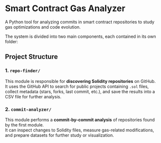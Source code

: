 # Smart Contract Gas Analyzer

A Python tool for analyzing commits in smart contract repositories to study gas optimizations and code evolution.

The system is divided into two main components, each contained in its own folder:


##  Project Structure

### 1. `repo-finder/`
This module is responsible for **discovering Solidity repositories** on GitHub.  
It uses the GitHub API to search for public projects containing `.sol` files, collect metadata (stars, forks, last commit, etc.), and save the results into a CSV file for further analysis.


### 2. `commit-analyzer/`

This module performs a **commit-by-commit analysis** of repositories found by the first module.  
It can inspect changes to Solidity files, measure gas-related modifications, and prepare datasets for further study or visualization.
